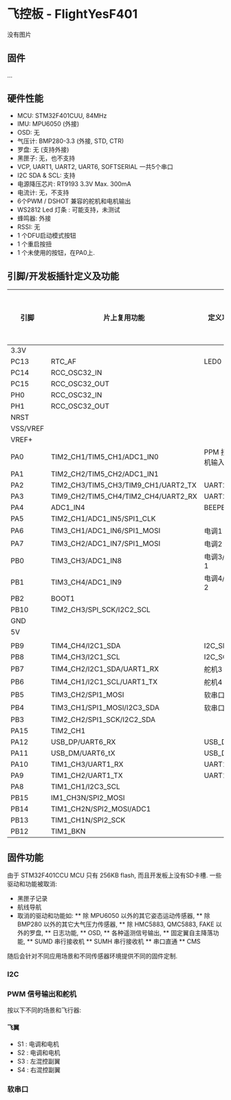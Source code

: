 
# 飞控板 - FlightYesF401

没有图片

## 固件

...


## 硬件性能

* MCU: STM32F401CUU, 84MHz
* IMU: MPU6050 (外接)
* OSD: 无
* 气压计: BMP280-3.3 (外接, STD, CTR)
* 罗盘: 无 (支持外接) 
* 黑匣子: 无，也不支持
* VCP, UART1, UART2, UART6, SOFTSERIAL 一共5个串口
* I2C SDA & SCL: 支持
* 电源降压芯片: RT9193 3.3V Max. 300mA
* 电流计: 无，不支持
* 6个PWM / DSHOT 兼容的舵机和电机输出
* WS2812 Led 灯条 : 可能支持，未测试
* 蜂鸣器: 外接
* RSSI: 无
* 1 个DFU启动模式按钮
* 1 个重启按扭
* 1 个未使用的按钮，在PA0上.


## 引脚/开发板插针定义及功能

| 引脚  |片上复用功能            |定义功能    |复用的功能  |
| ----- | ----------------- | --------- | ------------- |
| 3.3V  |                   |           |               |
| PC13  |RTC_AF             |LED0       |               |
| PC14  |RCC_OSC32_IN       |           |               |
| PC15  |RCC_OSC32_OUT      |           |               |
| PH0   |RCC_OSC32_IN       |           |               |
| PH1   |RCC_OSC32_OUT      |           |               |
| NRST  |                   |           |               |
| VSS/VREF|                  |           |               |
| VREF+ |                   |           |               |
| PA0   |TIM2_CH1/TIM5_CH1/ADC1_IN0 |PPM 接收机输入 |       |
| PA1   |TIM2_CH2/TIM5_CH2/ADC1_IN1 |           |       |
| PA2   |TIM2_CH3/TIM5_CH3/TIM9_CH1/UART2_TX    |UART2_TX   |   |
| PA3   |TIM9_CH2/TIM5_CH4/TIM2_CH4/UART2_RX    |UART2_RX   |   |
| PA4   |ADC1_IN4           |BEEPER     |               |
| PA5   |TIM2_CH1/ADC1_IN5/SPI1_CLK |   |               |
| PA6   |TIM3_CH1/ADC1_IN6/SPI1_MOSI    | 电调1     |           |
| PA7   |TIM3_CH2/ADC1_IN7/SPI1_MOSI    | 电调2     |           |
| PB0   |TIM3_CH3/ADC1_IN8  | 电调3/舵机1   |       |
| PB1   |TIM3_CH4/ADC1_IN9  | 电调4/舵机2   |       |
| PB2   |BOOT1              |                   |       |
| PB10  |TIM2_CH3/SPI_SCK/I2C2_SCL |    |               |
| GND   |                   |           |               |
| 5V    |                   |           |               |
|       |                   |           |               |
| PB9   |TIM4_CH4/I2C1_SDA  | I2C_SDA   |               |
| PB8   |TIM4_CH3/I2C1_SCL  | I2C_SCL   |               |
| PB7   |TIM4_CH2/I2C1_SDA/UART1_RX |舵机3  |          |
| PB6   |TIM4_CH1/I2C1_SCL/UART1_TX |舵机4  |          |
| PB5   |TIM3_CH2/SPI1_MOSI | 软串口 RX|       |
| PB4   |TIM3_CH1/SPI1_MOSI/I2C3_SDA | 软串口 TX   |   |
| PB3   |TIM2_CH2/SPI1_SCK/I2C2_SDA |   |               |
| PA15  |TIM2_CH1           |           |               |
| PA12  |USB_DP/UART6_RX    |USB_DP     |               |
| PA11  |USB_DM/UART6_tX    |USB_DM     |               |
| PA10  |TIM1_CH3/UART1_RX  |UART1_TX   |               |
| PA9   |TIM1_CH2/UART1_TX  |UART1_RX   |               |
| PA8   |TIM1_CH1/I2C3_SCL  |           |               |
| PB15  |IM1_CH3N/SPI2_MOSI |           |               |
| PB14  |TIM1_CH2N/SPI2_MOSI/ADC1 |     |               |
| PB13  |TIM1_CH1N/SPI2_SCK |           |               |
| PB12  |TIM1_BKN           |           |               |

## 固件功能

由于 STM32F401CCU MCU 只有 256KB flash, 而且开发板上没有SD卡槽. 一些驱动和功能被取消:

* 黑匣子记录
* 航线导航
* 取消的驱动和功能如: 
    ** 除 MPU6050 以外的其它姿态运动传感器, 
    ** 除 BMP280 以外的其它大气压力传感器,
    ** 除 HMC5883, QMC5883, FAKE 以外的罗盘,
    ** 日志功能,
    ** OSD,
    ** 各种遥测信号输出,
    ** 固定翼自主降落功能,
    ** SUMD 串行接收机
    ** SUMH 串行接收机
    ** 串口直通
    ** CMS 

随后会针对不同应用场景和不同传感器环境提供不同的固件定制.

### I2C

### PWM 信号输出和舵机

按以下不同的场景和飞行器:

#### 飞翼

* S1 : 电调和电机
* S2 : 电调和电机
* S3 : 左混控副翼
* S4 : 右混控副翼

### 软串口



